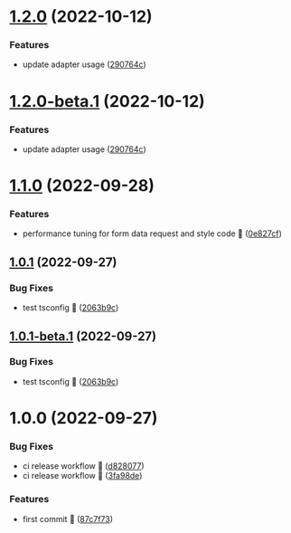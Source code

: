 # [1.2.0](https://github.com/vodyani/http-client/compare/v1.1.0...v1.2.0) (2022-10-12)


### Features

* update adapter usage ([290764c](https://github.com/vodyani/http-client/commit/290764cd70a74ca2079f756ef6e17219bf47022c))

# [1.2.0-beta.1](https://github.com/vodyani/http-client/compare/v1.1.0...v1.2.0-beta.1) (2022-10-12)


### Features

* update adapter usage ([290764c](https://github.com/vodyani/http-client/commit/290764cd70a74ca2079f756ef6e17219bf47022c))

# [1.1.0](https://github.com/vodyani/http-client/compare/v1.0.1...v1.1.0) (2022-09-28)


### Features

* performance tuning for form data request and style code 🚀 ([0e827cf](https://github.com/vodyani/http-client/commit/0e827cff7dfaa07701d707a42458d8e4f203c652))

## [1.0.1](https://github.com/vodyani/http-client/compare/v1.0.0...v1.0.1) (2022-09-27)


### Bug Fixes

* test tsconfig 🐛 ([2063b9c](https://github.com/vodyani/http-client/commit/2063b9cb7788c53acf228faadc845e9c24f91778))

## [1.0.1-beta.1](https://github.com/vodyani/http-client/compare/v1.0.0...v1.0.1-beta.1) (2022-09-27)


### Bug Fixes

* test tsconfig 🐛 ([2063b9c](https://github.com/vodyani/http-client/commit/2063b9cb7788c53acf228faadc845e9c24f91778))

# 1.0.0 (2022-09-27)


### Bug Fixes

* ci release workflow 🐛 ([d828077](https://github.com/vodyani/http-client/commit/d828077b87b4d15f7cd2995a0097f6400e8a8a86))
* ci release workflow 🐛 ([3fa98de](https://github.com/vodyani/http-client/commit/3fa98de446921dea49dd1fb673b08a04f827739f))


### Features

* first commit 🌈 ([87c7f73](https://github.com/vodyani/http-client/commit/87c7f73805c7e1ee9aff80865d53c38dea7dcbe0))
